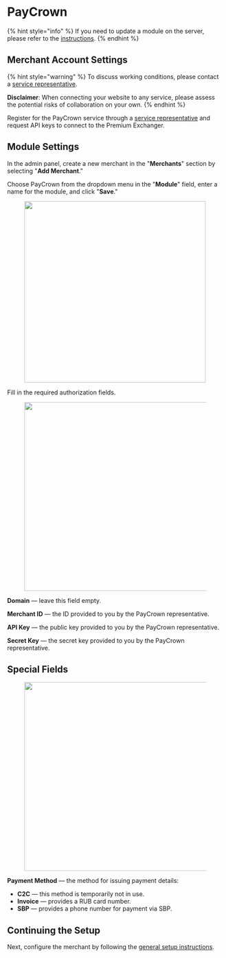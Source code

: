 # PayCrown

{% hint style="info" %}
If you need to update a module on the server, please refer to the [instructions](https://premium.gitbook.io/main/osnovnye-nastroiki/faq/obnovlenie-failov-skripta-na-servere/kak-obnovit-faily-na-servere#moduli-merchantov-i-avtovyplat).
{% endhint %}

## Merchant Account Settings

{% hint style="warning" %}
To discuss working conditions, please contact a [service representative](https://t.me/paycrown_chief).

**Disclaimer**: When connecting your website to any service, please assess the potential risks of collaboration on your own.
{% endhint %}

Register for the PayCrown service through a [service representative](https://t.me/paycrown_chief) and request API keys to connect to the Premium Exchanger.

## Module Settings

In the admin panel, create a new merchant in the "**Merchants**" section by selecting "**Add Merchant**."

Choose PayCrown from the dropdown menu in the "**Module**" field, enter a name for the module, and click "**Save**."

<figure><img src="../../../.gitbook/assets/image (1) (1) (1) (1) (1) (1) (1) (1) (1) (1)_eng.png" alt="" width="422"><figcaption></figcaption></figure>

Fill in the required authorization fields.

<figure><img src="../../../.gitbook/assets/image (3) (1) (1) (1) (1)_eng.png" alt="" width="439"><figcaption></figcaption></figure>

**Domain** — leave this field empty.

**Merchant ID** — the ID provided to you by the PayCrown representative.

**API Key** — the public key provided to you by the PayCrown representative.

**Secret Key** — the secret key provided to you by the PayCrown representative.

## Special Fields

<figure><img src="../../../.gitbook/assets/image (2) (1) (1) (1) (1) (1) (1) (1)_eng.png" alt="" width="439"><figcaption></figcaption></figure>

**Payment Method** — the method for issuing payment details:

* **C2C** — this method is temporarily not in use.
* **Invoice** — provides a RUB card number.
* **SBP** — provides a phone number for payment via SBP.

## Continuing the Setup

Next, configure the merchant by following the [general setup instructions](https://premium.gitbook.io/rukovodstvo-polzovatelya/osnovnye-nastroiki/merchanty-i-avtovyplaty/merchanty/obshie-nastroiki-merchantov).